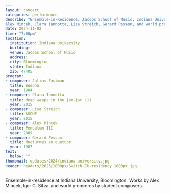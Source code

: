 ```yaml
---
layout: concert
categories: performance
describe: "Ensemble-in-Residence, Jacobs School of Music, Indiana University. Works by Julius Eastman,
Alex Mincek, Clara Iannotta, Lisa Streich, Gerard Pesson, and world premieres by student composers."
date: 2024-11-02
time: "7:00pm"
location:
  institution: Indiana University
  building: 
  venue: Jacobs School of Music
  address: 
  city: Bloomington
  state: Indiana
  zip: 47405
program:
- composer: Julius Eastman
  title: Buddha
  year: 1984
- composer: Clara Iannotta
  title: dead wasps in the jam-jar (i)
  year: 2015
- composer: Lisa Streich
  title: ASCHE
  year: 2015
- composer: Alex Mincek
  title: Pendulum III
  year: 2009
- composer: Gerard Pesson
  title: Nocturnes en quatuor
  year: 1987
text:
  below: ""
thumbnail: updates/2024/indiana-university.jpg
header: headers/2025/1000px/Switch-IU-residency_1000px.jpg
---
```


Ensemble-in-residence at Indiana University, Bloomington. Works by Alex Mincek, Igor C. Silva, and world premieres by student composers.
